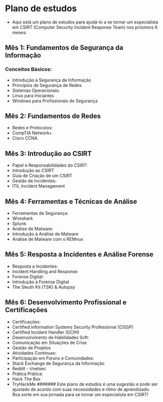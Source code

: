 # Plano de estudos
- Aqui está um plano de estudos para ajudá-lo a se tornar um especialista em CSIRT (Computer Security Incident Response Team) nos próximos 6 meses:

## Mês 1: Fundamentos de Segurança da Informação
### Conceitos Básicos:
- Introdução à Segurança da Informação
- Princípios de Segurança de Redes
- Sistemas Operacionais:
- Linux para Iniciantes
- Windows para Profissionais de Segurança

## Mês 2: Fundamentos de Redes
- Redes e Protocolos:
- CompTIA Network+
- Cisco CCNA
## Mês 3: Introdução ao CSIRT
- Papel e Responsabilidades do CSIRT:
- Introdução ao CSIRT
- Guia de Criação de um CSIRT
- Gestão de Incidentes:
- ITIL Incident Management
## Mês 4: Ferramentas e Técnicas de Análise
- Ferramentas de Segurança:
- Wireshark
- Splunk
- Análise de Malware:
- Introdução à Análise de Malware
- Análise de Malware com o REMnux
## Mês 5: Resposta a Incidentes e Análise Forense
- Resposta a Incidentes:
- Incident Handling and Response
- Forense Digital:
- Introdução à Forense Digital
- The Sleuth Kit (TSK) & Autopsy
## Mês 6: Desenvolvimento Profissional e Certificações
- Certificações:
- Certified Information Systems Security Professional (CISSP)
- Certified Incident Handler (GCIH)
- Desenvolvimento de Habilidades Soft:
- Comunicação em Situações de Crise
- Gestão de Projetos
- Atividades Contínuas:
- Participação em Fóruns e Comunidades:
- Stack Exchange de Segurança da Informação
- Reddit - r/netsec
- Prática Prática:
- Hack The Box
- TryHackMe
####### Este plano de estudos é uma sugestão e pode ser ajustado de acordo com suas necessidades e ritmo de aprendizado. Boa sorte em sua jornada para se tornar um especialista em CSIRT!
